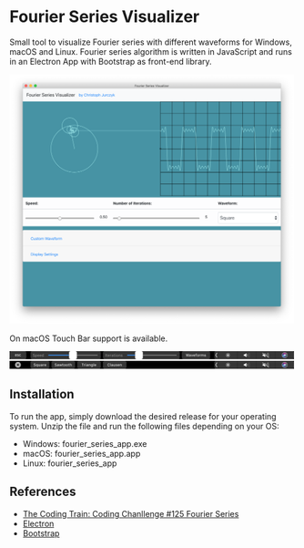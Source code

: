 # Fourier Series Visualizer
Small tool to visualize Fourier series with different waveforms for Windows, macOS and Linux. Fourier series algorithm is written in JavaScript and runs in an Electron App with Bootstrap as front-end library.

<img src="/doc/macOS.png" alt="pcb" width="500px"/>

On macOS Touch Bar support is available.

<img src="/doc/TouchBar1.png" alt="pcb" width="500px"/>

<img src="/doc/TouchBar2.png" alt="pcb" width="500px"/>


## Installation
To run the app, simply download the desired release for your operating system. Unzip the file and run the following files depending on your OS:
* Windows: fourier_series_app.exe
* macOS: fourier_series_app.app
* Linux: fourier_series_app

## References
* [The Coding Train: Coding Chanllenge #125 Fourier Series](https://thecodingtrain.com/CodingChallenges/125-fourier-series.html)
* [Electron](https://electronjs.org/)
* [Bootstrap](https://getbootstrap.com/)